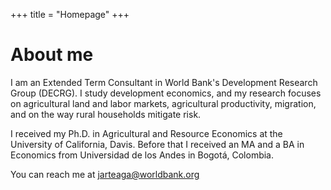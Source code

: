 +++
title = "Homepage"
+++

# About me


I am an Extended Term Consultant in World Bank's Development Research Group (DECRG). I study development economics, and my research focuses on agricultural land and labor markets, agricultural productivity, migration, and on the way rural households mitigate risk.

I received my Ph.D. in Agricultural and Resource Economics at the University of California, Davis. Before that I received an MA and a BA in Economics from Universidad de los Andes in Bogotá, Colombia.

You can reach me at jarteaga@worldbank.org